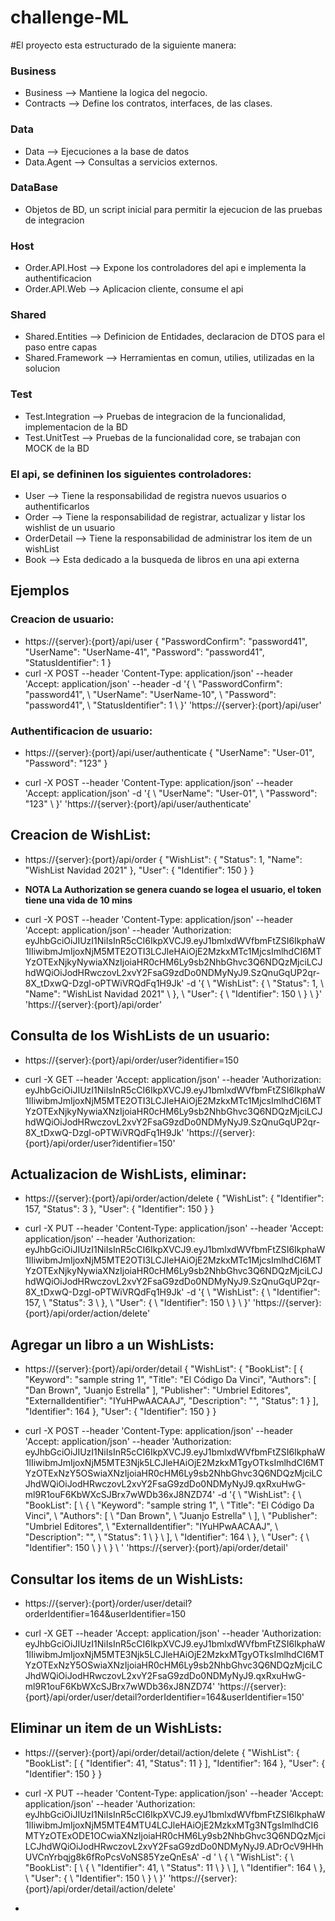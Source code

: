 # challenge-ML
#El proyecto esta estructurado de la siguiente manera:

### Business 
  - Business          --> Mantiene la logica del negocio. 
  - Contracts         --> Define los contratos, interfaces, de las clases.
### Data
  - Data              --> Ejecuciones a la base de datos
  - Data.Agent        --> Consultas a servicios externos.
### DataBase             
  - Objetos de BD, un script inicial para permitir la ejecucion de las pruebas de integracion
### Host 
  - Order.API.Host    --> Expone los controladores del api e implementa la authentificacion 
  - Order.API.Web     --> Aplicacion cliente, consume el api
### Shared
  - Shared.Entities   --> Definicion de Entidades, declaracion de DTOS para el paso entre capas
  - Shared.Framework  --> Herramientas en comun, utilies, utilizadas en la solucion
### Test
  - Test.Integration  --> Pruebas de integracion de la funcionalidad, implementacion de la BD
  - Test.UnitTest     --> Pruebas de la funcionalidad core, se trabajan con MOCK de la BD
  
### El api, se defininen los siguientes controladores:
- User        --> Tiene la responsabilidad de registra nuevos usuarios o authentificarlos
- Order       --> Tiene la responsabilidad de registrar, actualizar y listar los wishlist de un usuario
- OrderDetail --> Tiene la responsabilidad de administrar los item de un wishList
- Book        --> Esta dedicado a la busqueda de libros en una api externa

## Ejemplos 
### Creacion de usuario: 
- https://{server}:{port}/api/user
{
  "PasswordConfirm": "password41",
  "UserName": "UserName-41",
  "Password": "password41",
  "StatusIdentifier": 1
}
- curl -X POST --header 'Content-Type: application/json' --header 'Accept: application/json' --header -d '{ \ 
   "PasswordConfirm": "password41", \ 
   "UserName": "UserName-10", \ 
   "Password": "password41", \ 
   "StatusIdentifier": 1 \ 
 }' 'https://{server}:{port}/api/user'


### Authentificacion de usuario: 
- https://{server}:{port}/api/user/authenticate
{
  "UserName": "User-01",
  "Password": "123"
}

- curl -X POST --header 'Content-Type: application/json' --header 'Accept: application/json' -d '{ \ 
   "UserName": "User-01", \ 
   "Password": "123" \ 
 }' 'https://{server}:{port}/api/user/authenticate'
 
 ## Creacion de WishList: 
 - https://{server}:{port}/api/order
 {
  "WishList": {
    "Status": 1,
    "Name": "WishList Navidad 2021"
  },
  "User": {
    "Identifier": 150
  }
}
 - **NOTA La Authorization se genera cuando se logea el usuario, el token tiene una vida de 10 mins**

- curl -X POST --header 'Content-Type: application/json' --header 'Accept: application/json' --header 'Authorization: eyJhbGciOiJIUzI1NiIsInR5cCI6IkpXVCJ9.eyJ1bmlxdWVfbmFtZSI6IkphaW1lIiwibmJmIjoxNjM5MTE2OTI3LCJleHAiOjE2MzkxMTc1MjcsImlhdCI6MTYzOTExNjkyNywiaXNzIjoiaHR0cHM6Ly9sb2NhbGhvc3Q6NDQzMjciLCJhdWQiOiJodHRwczovL2xvY2FsaG9zdDo0NDMyNyJ9.SzQnuGqUP2qr-8X_tDxwQ-Dzgl-oPTWiVRQdFq1H9Jk' -d '{ \ 
   "WishList": { \ 
     "Status": 1, \ 
     "Name": "WishList Navidad 2021" \ 
   }, \ 
   "User": { \ 
     "Identifier": 150 \ 
   } \ 
 }' 'https://{server}:{port}/api/order'
 
## Consulta de los WishLists de un usuario: 
- https://{server}:{port}/api/order/user?identifier=150

- curl -X GET --header 'Accept: application/json' --header 'Authorization: eyJhbGciOiJIUzI1NiIsInR5cCI6IkpXVCJ9.eyJ1bmlxdWVfbmFtZSI6IkphaW1lIiwibmJmIjoxNjM5MTE2OTI3LCJleHAiOjE2MzkxMTc1MjcsImlhdCI6MTYzOTExNjkyNywiaXNzIjoiaHR0cHM6Ly9sb2NhbGhvc3Q6NDQzMjciLCJhdWQiOiJodHRwczovL2xvY2FsaG9zdDo0NDMyNyJ9.SzQnuGqUP2qr-8X_tDxwQ-Dzgl-oPTWiVRQdFq1H9Jk' 'https://{server}:{port}/api/order/user?identifier=150'


## Actualizacion de WishLists, eliminar: 
- https://{server}:{port}/api/order/action/delete
{
  "WishList": {
    "Identifier": 157,
    "Status": 3
  },
  "User": {
    "Identifier": 150
  }
} 

- curl -X PUT --header 'Content-Type: application/json' --header 'Accept: application/json' --header 'Authorization: eyJhbGciOiJIUzI1NiIsInR5cCI6IkpXVCJ9.eyJ1bmlxdWVfbmFtZSI6IkphaW1lIiwibmJmIjoxNjM5MTE2OTI3LCJleHAiOjE2MzkxMTc1MjcsImlhdCI6MTYzOTExNjkyNywiaXNzIjoiaHR0cHM6Ly9sb2NhbGhvc3Q6NDQzMjciLCJhdWQiOiJodHRwczovL2xvY2FsaG9zdDo0NDMyNyJ9.SzQnuGqUP2qr-8X_tDxwQ-Dzgl-oPTWiVRQdFq1H9Jk' -d '{ \ 
   "WishList": { \ 
     "Identifier": 157, \ 
     "Status": 3 \ 
   }, \ 
   "User": { \ 
     "Identifier": 150 \ 
   } \ 
 }' 'https://{server}:{port}/api/order/action/delete'
 
## Agregar un libro a un WishLists: 
- https://{server}:{port}/api/order/detail
 {
  "WishList": {
    "BookList": [
      {
        "Keyword": "sample string 1",
        "Title": "El Código Da Vinci",
        "Authors": [
          "Dan Brown",
          "Juanjo Estrella"
        ],
        "Publisher": "Umbriel Editores",
        "ExternalIdentifier": "IYuHPwAACAAJ",
        "Description": "",
        "Status": 1
      }
    ],
    "Identifier": 164
  },
  "User": {
    "Identifier": 150
  }
}

- curl -X POST --header 'Content-Type: application/json' --header 'Accept: application/json' --header 'Authorization: eyJhbGciOiJIUzI1NiIsInR5cCI6IkpXVCJ9.eyJ1bmlxdWVfbmFtZSI6IkphaW1lIiwibmJmIjoxNjM5MTE3Njk5LCJleHAiOjE2MzkxMTgyOTksImlhdCI6MTYzOTExNzY5OSwiaXNzIjoiaHR0cHM6Ly9sb2NhbGhvc3Q6NDQzMjciLCJhdWQiOiJodHRwczovL2xvY2FsaG9zdDo0NDMyNyJ9.qxRxuHwG-ml9R1ouF6KbWXcSJBrx7wWDb36xJ8NZD74' -d '{ \ 
   "WishList": { \ 
     "BookList": [ \ 
       { \ 
         "Keyword": "sample string 1", \ 
         "Title": "El Código Da Vinci", \ 
         "Authors": [ \ 
           "Dan Brown", \ 
           "Juanjo Estrella" \ 
         ], \ 
         "Publisher": "Umbriel Editores", \ 
         "ExternalIdentifier": "IYuHPwAACAAJ", \ 
         "Description": "", \ 
         "Status": 1 \ 
       } \ 
     ], \ 
     "Identifier": 164 \ 
   }, \ 
   "User": { \ 
     "Identifier": 150 \ 
   } \ 
 } \ 
 ' 'https://{server}:{port}/api/order/detail'
 
 ## Consultar los items de un WishLists: 
 - https://{server}:{port}/order/user/detail?orderIdentifier=164&userIdentifier=150
 
 - curl -X GET --header 'Accept: application/json' --header 'Authorization: eyJhbGciOiJIUzI1NiIsInR5cCI6IkpXVCJ9.eyJ1bmlxdWVfbmFtZSI6IkphaW1lIiwibmJmIjoxNjM5MTE3Njk5LCJleHAiOjE2MzkxMTgyOTksImlhdCI6MTYzOTExNzY5OSwiaXNzIjoiaHR0cHM6Ly9sb2NhbGhvc3Q6NDQzMjciLCJhdWQiOiJodHRwczovL2xvY2FsaG9zdDo0NDMyNyJ9.qxRxuHwG-ml9R1ouF6KbWXcSJBrx7wWDb36xJ8NZD74' 'https://{server}:{port}/api/order/user/detail?orderIdentifier=164&userIdentifier=150'
 
 ## Eliminar un item de un WishLists: 
 - https://{server}:{port}/api/order/detail/action/delete
 {
  "WishList": {
    "BookList": [
      {
	"Identifier": 41,
        "Status": 11
      }
    ],
    "Identifier": 164
  },
  "User": {
    "Identifier": 150
  }
}
 
- curl -X PUT --header 'Content-Type: application/json' --header 'Accept: application/json' --header 'Authorization: eyJhbGciOiJIUzI1NiIsInR5cCI6IkpXVCJ9.eyJ1bmlxdWVfbmFtZSI6IkphaW1lIiwibmJmIjoxNjM5MTE4MTU4LCJleHAiOjE2MzkxMTg3NTgsImlhdCI6MTYzOTExODE1OCwiaXNzIjoiaHR0cHM6Ly9sb2NhbGhvc3Q6NDQzMjciLCJhdWQiOiJodHRwczovL2xvY2FsaG9zdDo0NDMyNyJ9.ADrOcV9HHhUVCnYrbqjg8k6fRoPcsVoNS85YzeQnEsA' -d ' \ 
 { \ 
   "WishList": { \ 
     "BookList": [ \ 
       { \ 
 	"Identifier": 41, \ 
         "Status": 11 \ 
       } \ 
     ], \ 
     "Identifier": 164 \ 
   }, \ 
   "User": { \ 
     "Identifier": 150 \ 
   } \ 
 }' 'https://{server}:{port}/api/order/detail/action/delete'
 
 
 -
 

